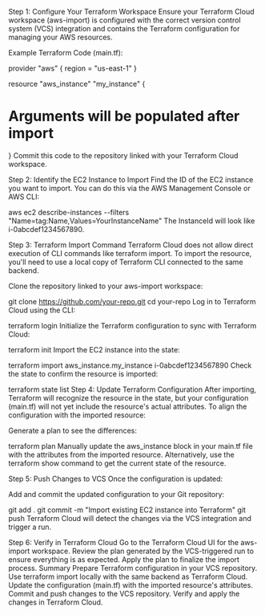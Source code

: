 Step 1: Configure Your Terraform Workspace
Ensure your Terraform Cloud workspace (aws-import) is configured with the correct version control system (VCS) integration and contains the Terraform configuration for managing your AWS resources.

Example Terraform Code (main.tf):

provider "aws" {
  region = "us-east-1"
}

resource "aws_instance" "my_instance" {
  # Arguments will be populated after import
}
Commit this code to the repository linked with your Terraform Cloud workspace.

Step 2: Identify the EC2 Instance to Import
Find the ID of the EC2 instance you want to import. You can do this via the AWS Management Console or AWS CLI:

aws ec2 describe-instances --filters "Name=tag:Name,Values=YourInstanceName"
The InstanceId will look like i-0abcdef1234567890.

Step 3: Terraform Import Command
Terraform Cloud does not allow direct execution of CLI commands like terraform import. To import the resource, you'll need to use a local copy of Terraform CLI connected to the same backend.

Clone the repository linked to your aws-import workspace:

git clone https://github.com/your-repo.git
cd your-repo
Log in to Terraform Cloud using the CLI:

terraform login
Initialize the Terraform configuration to sync with Terraform Cloud:

terraform init
Import the EC2 instance into the state:


terraform import aws_instance.my_instance i-0abcdef1234567890
Check the state to confirm the resource is imported:


terraform state list
Step 4: Update Terraform Configuration
After importing, Terraform will recognize the resource in the state, but your configuration (main.tf) will not yet include the resource's actual attributes. To align the configuration with the imported resource:

Generate a plan to see the differences:


terraform plan
Manually update the aws_instance block in your main.tf file with the attributes from the imported resource. Alternatively, use the terraform show command to get the current state of the resource.

Step 5: Push Changes to VCS
Once the configuration is updated:

Add and commit the updated configuration to your Git repository:


git add .
git commit -m "Import existing EC2 instance into Terraform"
git push
Terraform Cloud will detect the changes via the VCS integration and trigger a run.

Step 6: Verify in Terraform Cloud
Go to the Terraform Cloud UI for the aws-import workspace.
Review the plan generated by the VCS-triggered run to ensure everything is as expected.
Apply the plan to finalize the import process.
Summary
Prepare Terraform configuration in your VCS repository.
Use terraform import locally with the same backend as Terraform Cloud.
Update the configuration (main.tf) with the imported resource's attributes.
Commit and push changes to the VCS repository.
Verify and apply the changes in Terraform Cloud.